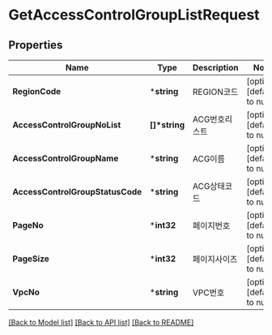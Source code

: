 # GetAccessControlGroupListRequest

## Properties
Name | Type | Description | Notes
------------ | ------------- | ------------- | -------------
**RegionCode** | ***string** | REGION코드 | [optional] [default to null]
**AccessControlGroupNoList** | **[]\*string** | ACG번호리스트 | [optional] [default to null]
**AccessControlGroupName** | ***string** | ACG이름 | [optional] [default to null]
**AccessControlGroupStatusCode** | ***string** | ACG상태코드 | [optional] [default to null]
**PageNo** | ***int32** | 페이지번호 | [optional] [default to null]
**PageSize** | ***int32** | 페이지사이즈 | [optional] [default to null]
**VpcNo** | ***string** | VPC번호 | [optional] [default to null]

[[Back to Model list]](../README.md#documentation-for-models) [[Back to API list]](../README.md#documentation-for-api-endpoints) [[Back to README]](../README.md)


